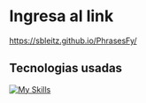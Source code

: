 # Ingresa al link
https://sbleitz.github.io/PhrasesFy/
## Tecnologias usadas
[![My Skills](https://skillicons.dev/icons?i=js,html,css,react,nodejs,expressjs,git,mongodb)](https://skillicons.dev)
